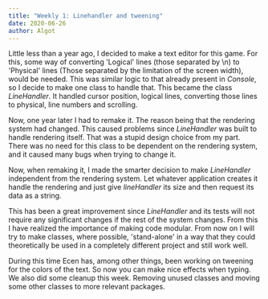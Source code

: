 ```yaml
---
title: "Weekly 1: Linehandler and tweening"
date: 2020-06-26
author: Algot
---
```


Little less than a year ago, I decided to make a text editor for this game. For this, some way of converting 'Logical' lines (those separated by \n) to 'Physical' lines (Those separated by the limitation of the screen width), would be needed. This was similar logic to that already present in _Console_, so I decide to make one class to handle that. This became the class _LineHandler_. It handled cursor position, logical lines, converting those lines to physical, line numbers and scrolling.

Now, one year later I had to remake it. The reason being that the rendering system had changed. This caused problems since _LineHandler_ was built to handle rendering itself. That was a stupid design choice from my part. There was no need for this class to be dependent on the rendering system, and it caused many bugs when trying to change it.

Now, when remaking it, I made the smarter decision to make _LineHandler_ independent from the rendering system. Let whatever application creates it handle the rendering and just give _lineHandler_ its size and then request its data as a string.

This has been a great improvement since _LineHandler_ and its tests will not require any significant changes if the rest of the system changes. From this I have realized the importance of making code modular. From now on I will try to make classes, where possible, 'stand-alone' in a way that they could theoretically be used in a completely different project and still work well.

During this time Ecen has, among other things, been working on tweening for the colors of the text. So now you can make nice effects when typing. We also did some cleanup this week. Removing unused classes and moving some other classes to more relevant packages.

